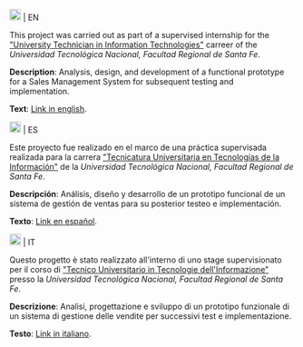 

<img src="https://wprock.fr/ezoimgfmt/assets.wprock.fr/emoji/joypixels/512/1f1ec-1f1e7.png?ezimgfmt=rs:140x140/rscb25/ngcb25/notWebP" alt="R" width="20" height="20"/> | EN
<p></p>
This project was carried out as part of a supervised internship for the <a href="https://www.frsf.utn.edu.ar/tuti">"University Technician in Information Technologies"</a> 
carreer of the <i>Universidad Tecnológica Nacional, Facultad Regional de Santa Fe</i>.
<p></p>
<p><b>Description</b>: Analysis, design, and development of a functional prototype for a Sales Management System for subsequent testing and implementation.</p>
<p><b>Text</b>: <a href="https://github.com/sofifregona/sales_manager/analysis/analysis_EN.md">Link in english</a>.</p>

<img src="https://wprock.fr/ezoimgfmt/assets.wprock.fr/emoji/joypixels/512/1f1ea-1f1f8.png?ezimgfmt=ng%3Awebp%2Fngcb25%2Frs%3Adevice%2Frscb25-1" alt="R" width="20" height="20"/> | ES
<p></p>
Este proyecto fue realizado en el marco de una práctica supervisada realizada para la carrera <a href="https://www.frsf.utn.edu.ar/tuti">"Tecnicatura Universitaria en Tecnologías 
  de la Información"</a> de la <i>Universidad Tecnológica Nacional, Facultad Regional de Santa Fe</i>.
<p></p>
<p><b>Descripción</b>: Análisis, diseño y desarrollo de un prototipo funcional de un sistema de gestión de ventas para su posterior testeo e implementación.</p>
<p><b>Texto</b>: <a href="https://github.com/sofifregona/sales_manager/analysis/analysis_ES.md">Link en español</a>.</p>

<img src="https://wprock.fr/ezoimgfmt/assets.wprock.fr/emoji/joypixels/512/1f1ee-1f1f9.png?ezimgfmt=ng%3Awebp%2Fngcb25%2Frs%3Adevice%2Frscb25-1" alt="R" width="20" height="20"/> | IT
<p></p>
Questo progetto è stato realizzato all'interno di uno stage supervisionato per il corso di <a href="https://www.frsf.utn.edu.ar/tuti">"Tecnico Universitario in Tecnologie 
  dell'Informazione"</a> presso la <i>Universidad Tecnológica Nacional, Facultad Regional de Santa Fe</i>.
<p></p>
<p><b>Descrizione</b>: Analisi, progettazione e sviluppo di un prototipo funzionale di un sistema di gestione delle vendite per successivi test e implementazione.</p>
<p><b>Testo</b>: <a href="https://github.com/sofifregona/sales_manager/analysis/analysis_IT.md">Link in italiano</a>.</p>





